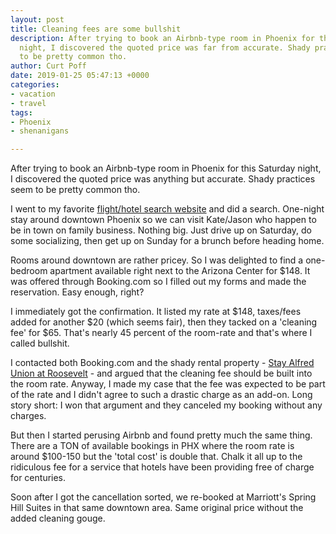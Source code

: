```yaml
---
layout: post
title: Cleaning fees are some bullshit
description: After trying to book an Airbnb-type room in Phoenix for this Saturday
  night, I discovered the quoted price was far from accurate. Shady practices seem
  to be pretty common tho.
author: Curt Poff
date: 2019-01-25 05:47:13 +0000
categories:
- vacation
- travel
tags:
- Phoenix
- shenanigans

---
```

After trying to book an Airbnb-type room in Phoenix for this Saturday night, I discovered the quoted price was anything but accurate. Shady practices seem to be pretty common tho.

<!--more-->

I went to my favorite [flight/hotel search website](https://hipmunk.com) and did a search. One-night stay around downtown Phoenix so we can visit Kate/Jason who happen to be in town on family business. Nothing big. Just drive up on Saturday, do some socializing, then get up on Sunday for a brunch before heading home.

Rooms around downtown are rather pricey. So I was delighted to find a one-bedroom apartment available right next to the Arizona Center for $148. It was offered through Booking.com so I filled out my forms and made the reservation. Easy enough, right?

I immediately got the confirmation. It listed my rate at $148, taxes/fees added for another $20 (which seems fair), then they tacked on a 'cleaning fee' for $65. That's nearly 45 percent of the room-rate and that's where I called bullshit.

I contacted both Booking.com and the shady rental property -
[Stay Alfred Union at Roosevelt](https://www.stayalfred.com/property/stay-alfred-at-union-roosevelt) - and argued that the cleaning fee should be built into the room rate. Anyway, I made my case that the fee was expected to be part of the rate and I didn't agree to such a drastic charge as an add-on. Long story short: I won that argument and they canceled my booking without any charges.

But then I started perusing Airbnb and found pretty much the same thing. There are a TON of available bookings in PHX where the room rate is around $100-150 but the 'total cost' is double that. Chalk it all up to the ridiculous fee for a service that hotels have been providing free of charge for centuries.

Soon after I got the cancellation sorted, we re-booked at Marriott's Spring Hill Suites in that same downtown area. Same original price without the added cleaning gouge.